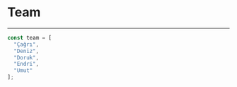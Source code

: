 # Team
-------------------------

```javascript
const team = [
  "Çağrı",
  "Deniz",
  "Doruk",
  "Endri",
  "Umut"
];
```




